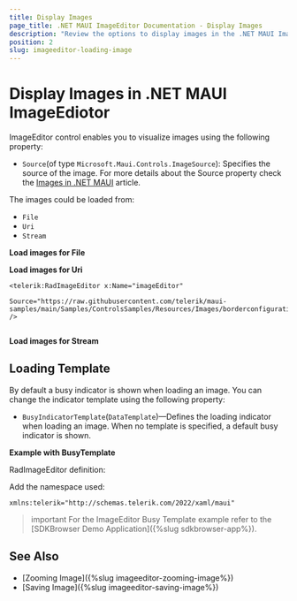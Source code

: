 ```yaml
---
title: Display Images
page_title: .NET MAUI ImageEditor Documentation - Display Images
description: "Review the options to display images in the .NET MAUI ImageEditor control."
position: 2
slug: imageeditor-loading-image
---
```


# Display Images in .NET MAUI ImageEdiotor

ImageEditor control enables you to visualize images using the following property:

* `Source`(of type `Microsoft.Maui.Controls.ImageSource`): Specifies the source of the image. For more details about the Source property check the [Images in .NET MAUI](https://learn.microsoft.com/en-us/dotnet/maui/user-interface/controls/image?view=net-maui-7.0) article.

The images could be loaded from:

* `File`
* `Uri`
* `Stream`

**Load images for File**



**Load images for Uri**

```XAML
<telerik:RadImageEditor x:Name="imageEditor" 
                        Source="https://raw.githubusercontent.com/telerik/maui-samples/main/Samples/ControlsSamples/Resources/Images/borderconfigurationavatar.png" />
        
```

**Load images for Stream**

<snippet id='load-image-from-stream'/>

## Loading Template

By default a busy indicator is shown when loading an image. You can change the indicator template using the following property:

* `BusyIndicatorTemplate`(`DataTemplate`)&mdash;Defines the loading indicator when loading an image. When no template is specified, a default busy indicator is shown.

**Example with BusyTemplate**

RadImageEditor definition:

<snippet id='imageeditor-busy-template'/>

Add the namespace used:

```XAML
xmlns:telerik="http://schemas.telerik.com/2022/xaml/maui"
```

 >important For the ImageEditor Busy Template example refer to the [SDKBrowser Demo Application]({%slug sdkbrowser-app%}).

## See Also

- [Zooming Image]({%slug imageeditor-zooming-image%})
- [Saving Image]({%slug imageeditor-saving-image%})